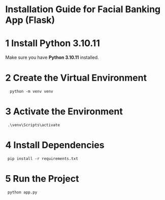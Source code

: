 #  Installation Guide for Facial Banking App (Flask)

#  1 Install Python 3.10.11
Make sure you have **Python 3.10.11** installed.
 #  2 Create the Virtual Environment
      python -m venv venv
#  3 Activate the Environment
     .\venv\Scripts\activate
#  4 Install Dependencies
     pip install -r requirements.txt
 #  5 Run the Project
     python app.py
 
